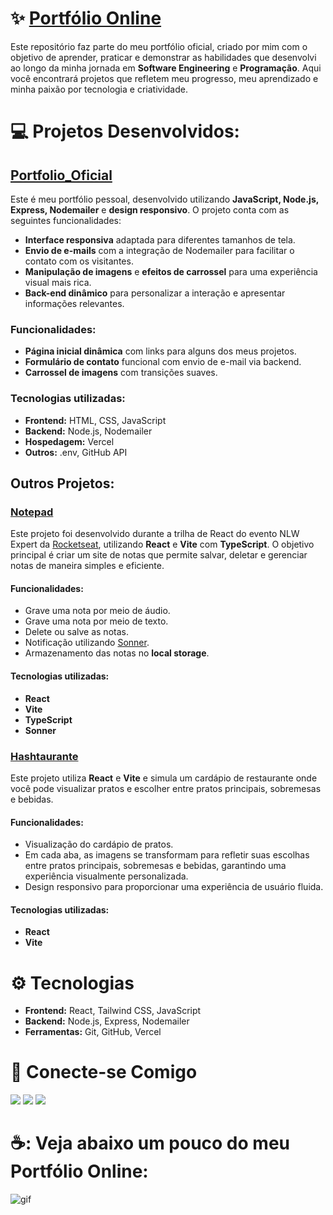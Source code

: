 # :sparkles: [Portfólio Online](https://portfolio-oficial-weld.vercel.app/#)
Este repositório faz parte do meu portfólio oficial, criado por mim com o objetivo de aprender, praticar e demonstrar as habilidades que desenvolvi ao longo da minha jornada em **Software Engineering** e **Programação**. Aqui você encontrará projetos que refletem meu progresso, meu aprendizado e minha paixão por tecnologia e criatividade.

# :computer: Projetos Desenvolvidos:

## [Portfolio_Oficial](https://portfolio-oficial-weld.vercel.app/#)
Este é meu portfólio pessoal, desenvolvido utilizando **JavaScript, Node.js, Express, Nodemailer** e **design responsivo**. O projeto conta com as seguintes funcionalidades:

- **Interface responsiva** adaptada para diferentes tamanhos de tela.
- **Envio de e-mails** com a integração de Nodemailer para facilitar o contato com os visitantes.
- **Manipulação de imagens** e **efeitos de carrossel** para uma experiência visual mais rica.
- **Back-end dinâmico** para personalizar a interação e apresentar informações relevantes.

### Funcionalidades:
- **Página inicial dinâmica** com links para alguns dos meus projetos.
- **Formulário de contato** funcional com envio de e-mail via backend.
- **Carrossel de imagens** com transições suaves.
  
### Tecnologias utilizadas:
- **Frontend:** HTML, CSS, JavaScript
- **Backend:** Node.js, Nodemailer
- **Hospedagem:** Vercel
- **Outros:** .env, GitHub API

## Outros Projetos:

### [Notepad](https://github.com/GuilhermeF-R/Notepad)
Este projeto foi desenvolvido durante a trilha de React do evento NLW Expert da [Rocketseat](https://app.rocketseat.com.br/), utilizando **React** e **Vite** com **TypeScript**. O objetivo principal é criar um site de notas que permite salvar, deletar e gerenciar notas de maneira simples e eficiente.

#### Funcionalidades:
- Grave uma nota por meio de áudio.
- Grave uma nota por meio de texto.
- Delete ou salve as notas.
- Notificação utilizando [Sonner](https://sonner.emilkowal.ski/).
- Armazenamento das notas no **local storage**.

#### Tecnologias utilizadas:
- **React** 
- **Vite**
- **TypeScript**
- **Sonner**

### [Hashtaurante](https://github.com/GuilhermeF-R/Hashtaurante)
Este projeto utiliza **React** e **Vite** e simula um cardápio de restaurante onde você pode visualizar pratos e escolher entre pratos principais, sobremesas e bebidas.

#### Funcionalidades:
- Visualização do cardápio de pratos.
- Em cada aba, as imagens se transformam para refletir suas escolhas entre pratos principais, sobremesas e bebidas, garantindo uma experiência visualmente personalizada.
- Design responsivo para proporcionar uma experiência de usuário fluida.

#### Tecnologias utilizadas:
- **React**
- **Vite**

# :gear: Tecnologias

- **Frontend:** React, Tailwind CSS, JavaScript
- **Backend:** Node.js, Express, Nodemailer
- **Ferramentas:** Git, GitHub, Vercel

# :busts_in_silhouette: Conecte-se Comigo

<a href="https://www.instagram.com/devgferreira/" target="_blank"><img loading="lazy" src="https://img.shields.io/badge/-Instagram-%23E4405F?style=for-the-badge&logo=instagram&logoColor=white" target="_blank"></a>
<a href="https://www.linkedin.com/in/guilherme-ferreira-25738427a/" target="_blank"><img loading="lazy" src="https://img.shields.io/badge/-LinkedIn-%230077B5?style=for-the-badge&logo=linkedin&logoColor=white" target="_blank"></a> 
<a href="https://linkr.bio/DevFerreira" target="_blank"><img loading="lazy" src="https://img.shields.io/badge/-links-000?style=for-the-badge" target="_blank"></a>

# ☕: Veja abaixo um pouco do meu Portfólio Online:
![gif](https://github.com/user-attachments/assets/0752f662-eb97-4a3f-8576-efed0dd18b44)



